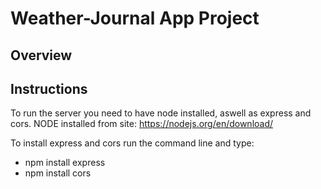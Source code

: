 # Weather-Journal App Project

## Overview


## Instructions
To run the server you need to have node installed, aswell as express and cors.
NODE installed from site:
https://nodejs.org/en/download/

To install express and cors run the command line and type:
- npm install express
- npm install cors

